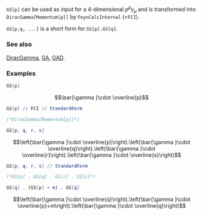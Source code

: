 `GS[p]` can be used as input for a 4-dimensional $p^\mu \gamma_\mu$ and is transformed into `DiracGamma[Momentum[p]]` by `FeynCalcInternal` (=`FCI`).

`GS[p,q, ...]` is a short form for `GS[p].GS[q]`.

### See also

[DiracGamma](DiracGamma), [GA](GA), [GAD](GAD).

### Examples

```mathematica
GS[p]
```

$$\bar{\gamma }\cdot \overline{p}$$

```mathematica
GS[p] // FCI // StandardForm

(*DiracGamma[Momentum[p]]*)
```

```mathematica
GS[p, q, r, s]
```

$$\left(\bar{\gamma }\cdot \overline{p}\right).\left(\bar{\gamma }\cdot \overline{q}\right).\left(\bar{\gamma }\cdot \overline{r}\right).\left(\bar{\gamma }\cdot \overline{s}\right)$$

```mathematica
GS[p, q, r, s] // StandardForm

(*GS[p] . GS[q] . GS[r] . GS[s]*)
```

```mathematica
GS[q] . (GS[p] + m) . GS[q]
```

$$\left(\bar{\gamma }\cdot \overline{q}\right).\left(\bar{\gamma }\cdot \overline{p}+m\right).\left(\bar{\gamma }\cdot \overline{q}\right)$$